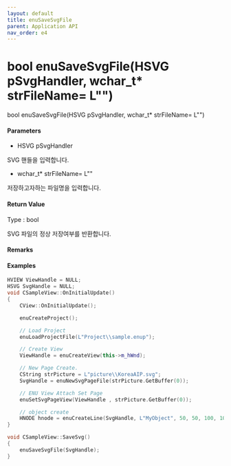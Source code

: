 ```yaml
---
layout: default
title: enuSaveSvgFile
parent: Application API
nav_order: e4
---
```

# bool enuSaveSvgFile\(HSVG pSvgHandler, wchar\_t\* strFileName= L""\)

bool enuSaveSvgFile\(HSVG pSvgHandler, wchar\_t\* strFileName= L""\)

#### Parameters

* HSVG pSvgHandler

SVG 핸들을 입력합니다.

* wchar\_t\* strFileName= L""

저장하고자하는 파일명을 입력합니다.

#### Return Value

Type : bool

SVG 파일의 정상 저장여부를 반환합니다.

#### Remarks

#### Examples

```cpp
HVIEW ViewHandle = NULL; 
HSVG SvgHandle = NULL;
void CSampleView::OnInitialUpdate() 
{ 
    CView::OnInitialUpdate(); 

    enuCreateProject(); 

    // Load Project
    enuLoadProjectFile(L"Project\\sample.enup"); 

    // Create View
    ViewHandle = enuCreateView(this->m_hWnd); 

    // New Page Create. 
    CString strPicture = L"picture\\KoreaAIP.svg"; 
    SvgHandle = enuNewSvgPageFile(strPicture.GetBuffer(0)); 

    // ENU View Attach Set Page 
    enuSetSvgPageView(ViewHandle , strPicture.GetBuffer(0)); 

    // object create
    HNODE hnode = enuCreateLine(SvgHandle, L"MyObject", 50, 50, 100, 100, 0, 0);
}

void CSampleView::SaveSvg()
{
    enuSaveSvgFile(SvgHandle);
}
```



